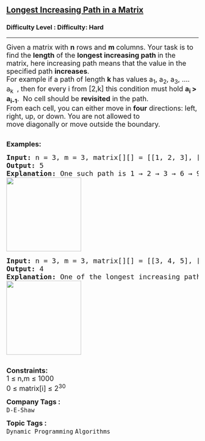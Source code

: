 <h2><a href="https://www.geeksforgeeks.org/problems/longest-increasing-path-in-a-matrix/1?page=1&difficulty=Hard&status=unsolved&sortBy=submissions">Longest Increasing Path in a Matrix</a></h2><h3>Difficulty Level : Difficulty: Hard</h3><hr><div class="problems_problem_content__Xm_eO"><p><span style="font-size: 18px;">Given a matrix with&nbsp;<strong>n</strong>&nbsp;rows and&nbsp;<strong>m&nbsp;</strong>columns. Your task is to find the <strong>length</strong> of the <strong>longest increasing path </strong>in the matrix, here increasing path means that the value in the specified path <strong>increases</strong>. <br></span><span style="font-size: 18px;">For example if a path of length <strong>k </strong>has values a<sub>1</sub>, a<sub>2</sub>, a<sub>3</sub>, .... a<sub>k&nbsp;</sub>&nbsp;, then for every i from [2,k] this condition must hold <strong>a<sub>i&nbsp;</sub>&gt; a<sub>i-1</sub></strong>.&nbsp; No cell should be <strong>revisited</strong> in the path.<br>From each cell, you can either move in <strong>four</strong> directions: left, right, up, or down. You are not allowed to move&nbsp;diagonally&nbsp;or move&nbsp;outside the boundary.</span></p>
<p><br><span style="font-size: 18px;"><strong>Examples</strong><strong>:</strong></span></p>
<pre><span style="font-size: 18px;"><strong>Input: </strong>n = 3, m = 3, matrix[][] = [[1, 2, 3], [4, 5, 6], [7, 8, 9]]
<strong>Output: </strong>5<strong>
Explanation: </strong>One such path is 1 → 2 → 3 → 6 → 9, where each number is strictly greater than the previous.<br></span><img src="https://media.geeksforgeeks.org/img-practice/prod/addEditProblem/894126/Web/Other/blobid0_1746855773.jpg" width="196" height="194"></pre>
<pre><span style="font-size: 18px;"><strong style="font-size: 18px;">Input: </strong><span style="font-size: 18px;">n = 3, m = 3, matrix[][] = [[3, 4, 5], [6, 2, 6], [2, 2, 1]]
</span><strong style="font-size: 18px;">Output: </strong><span style="font-size: 18px;">4</span><strong style="font-size: 18px;">
Explanation: </strong><span style="font-size: 18px;">One of the longest increasing paths is 3 → 4 → 5 → 6.<br><img src="https://media.geeksforgeeks.org/img-practice/prod/addEditProblem/894126/Web/Other/blobid1_1746855807.jpg" width="196" height="194"><br></span></span></pre>
<p><br><span style="font-size: 18px;"><strong>Constraints:</strong><br>1 ≤&nbsp;</span><span style="font-size: 18px;">n,m ≤ 1</span><span style="font-size: 18px;">000<br>0 ≤&nbsp;</span><span style="font-size: 18px;">matrix[i] ≤&nbsp;</span><span style="font-size: 18px;">2<sup>30</sup></span></p></div><p><span style=font-size:18px><strong>Company Tags : </strong><br><code>D-E-Shaw</code>&nbsp;<br><p><span style=font-size:18px><strong>Topic Tags : </strong><br><code>Dynamic Programming</code>&nbsp;<code>Algorithms</code>&nbsp;